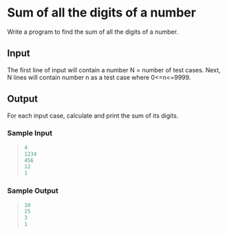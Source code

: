 # Sum of all the digits of a number

Write a program to find the sum of all the digits of a number.

## Input

The first line of input will contain a number N = number of test cases. Next, N lines will contain number n as a test case where 0<=n<=9999.

## Output

For each input case, calculate and print the sum of its digits.

### Sample Input 

>```C
>4
>1234
>456
>12
>1
>```

### Sample Output

>```C
>10
>15
>3
>1
>```